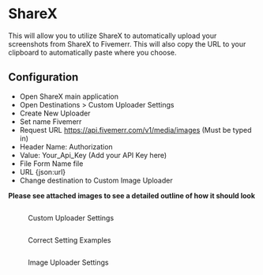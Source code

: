 # ShareX 

This will allow you to utilize ShareX to automatically upload your screenshots from ShareX to Fivemerr. This will also copy the URL to your clipboard to automatically paste where you choose.

## Configuration
- Open ShareX main application
- Open Destinations > Custom Uploader Settings
- Create New Uploader
- Set name Fivemerr
- Request URL https://api.fivemerr.com/v1/media/images (Must be typed in)
- Header Name: Authorization
- Value: Your_Api_Key (Add your API Key here)
- File Form Name file
- URL {json:url}
- Change destination to Custom Image Uploader

**Please see attached images to see a detailed outline of how it should look**




<figure><img src="https://files.fivemerr.com/images/0b9b20b6-f2d4-412c-b119-ca459ac3feb7.png" alt=""><figcaption><p>Custom Uploader Settings</p></figcaption></figure>
<figure><img src="https://files.fivemerr.com/images/7fa3ba9e-a0fb-4294-a7ba-148ad22aa24b.png" alt=""><figcaption><p>Correct Setting Examples</p></figcaption></figure>
<figure><img src="https://files.fivemerr.com/images/8cafafde-ef3f-458c-bff9-0996f3469d8c.png" alt=""><figcaption><p>Image Uploader Settings</p></figcaption></figure>
